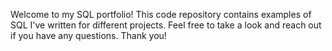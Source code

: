 Welcome to my SQL portfolio! This code repository contains examples of SQL I've written for different projects. Feel free to take a look and reach out if you have any questions. Thank you!
